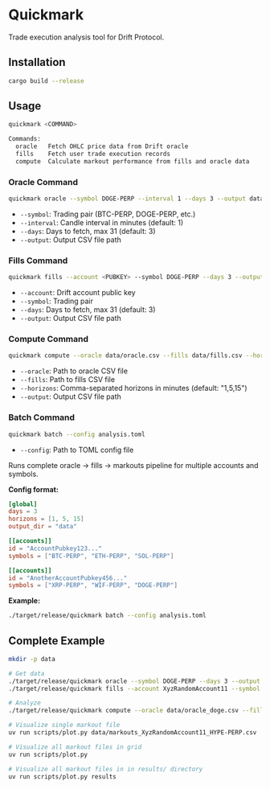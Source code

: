 # Quickmark

Trade execution analysis tool for Drift Protocol.

## Installation

```bash
cargo build --release
```

## Usage

```bash
quickmark <COMMAND>

Commands:
  oracle   Fetch OHLC price data from Drift oracle
  fills    Fetch user trade execution records
  compute  Calculate markout performance from fills and oracle data
```

### Oracle Command

```bash
quickmark oracle --symbol DOGE-PERP --interval 1 --days 3 --output data/oracle.csv
```

- `--symbol`: Trading pair (BTC-PERP, DOGE-PERP, etc.)
- `--interval`: Candle interval in minutes (default: 1)
- `--days`: Days to fetch, max 31 (default: 3)
- `--output`: Output CSV file path

### Fills Command

```bash
quickmark fills --account <PUBKEY> --symbol DOGE-PERP --days 3 --output data/fills.csv
```

- `--account`: Drift account public key
- `--symbol`: Trading pair
- `--days`: Days to fetch, max 31 (default: 3)
- `--output`: Output CSV file path

### Compute Command

```bash
quickmark compute --oracle data/oracle.csv --fills data/fills.csv --horizons 1,5,15 --output data/markouts.csv
```

- `--oracle`: Path to oracle CSV file
- `--fills`: Path to fills CSV file
- `--horizons`: Comma-separated horizons in minutes (default: "1,5,15")
- `--output`: Output CSV file path

### Batch Command

```bash
quickmark batch --config analysis.toml
```

- `--config`: Path to TOML config file

Runs complete oracle → fills → markouts pipeline for multiple accounts and symbols.

**Config format:**

```toml
[global]
days = 3
horizons = [1, 5, 15]
output_dir = "data"

[[accounts]]
id = "AccountPubkey123..."
symbols = ["BTC-PERP", "ETH-PERP", "SOL-PERP"]

[[accounts]]
id = "AnotherAccountPubkey456..."
symbols = ["XRP-PERP", "WIF-PERP", "DOGE-PERP"]
```

**Example:**

```bash
./target/release/quickmark batch --config analysis.toml
```

## Complete Example

```bash
mkdir -p data

# Get data
./target/release/quickmark oracle --symbol DOGE-PERP --days 3 --output data/oracle_doge.csv
./target/release/quickmark fills --account XyzRandomAccount11 --symbol DOGE-PERP --days 3 --output data/fills_doge.csv

# Analyze
./target/release/quickmark compute --oracle data/oracle_doge.csv --fills data/fills_doge.csv --output data/markouts_doge.csv

# Visualize single markout file
uv run scripts/plot.py data/markouts_XyzRandomAccount11_HYPE-PERP.csv

# Visualize all markout files in grid
uv run scripts/plot.py

# Visualize all markout files in in results/ directory
uv run scripts/plot.py results
```
